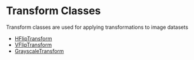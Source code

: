 # Transform Classes

Transform classes are used for applying transformations to image datasets

- [HFlipTransform](https://github.com/allanchua101/ipynta/blob/main/docs/transform/HFlipTransform.md)
- [VFlipTransform](https://github.com/allanchua101/ipynta/blob/main/docs/transform/VFlipTransform.md)
- [GrayscaleTransform](https://github.com/allanchua101/ipynta/blob/main/docs/transform/GrayscaleTransform.md)

